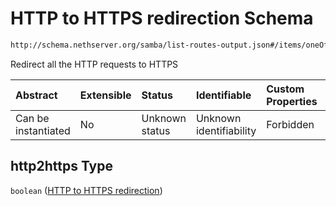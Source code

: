 # HTTP to HTTPS redirection Schema

```txt
http://schema.nethserver.org/samba/list-routes-output.json#/items/oneOf/0/properties/http2https
```

Redirect all the HTTP requests to HTTPS

| Abstract            | Extensible | Status         | Identifiable            | Custom Properties | Additional Properties | Access Restrictions | Defined In                                                                        |
| :------------------ | :--------- | :------------- | :---------------------- | :---------------- | :-------------------- | :------------------ | :-------------------------------------------------------------------------------- |
| Can be instantiated | No         | Unknown status | Unknown identifiability | Forbidden         | Allowed               | none                | [list-routes-output.json\*](samba/list-routes-output.json "open original schema") |

## http2https Type

`boolean` ([HTTP to HTTPS redirection](list-routes-output-1-items-oneof-a-route-expanded-properties-http-to-https-redirection.md))
